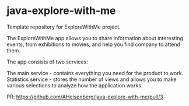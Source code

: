 # java-explore-with-me
Template repository for ExploreWithMe project.

The ExploreWithMe app allows you to share information about interesting events, from exhibitions to movies, and help you find company to attend them.

The app consists of two services:

The main service - contains everything you need for the product to work.
Statistics service - stores the number of views and allows you to make various selections to analyze how the application works.

PR: https://github.com/AHeisenberg/java-explore-with-me/pull/3